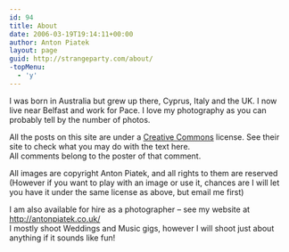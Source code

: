 ```yaml
---
id: 94
title: About
date: 2006-03-19T19:14:11+00:00
author: Anton Piatek
layout: page
guid: http://strangeparty.com/about/
-topMenu:
  - 'y'
---
```

I was born in Australia but grew up there, Cyprus, Italy and the UK. I now live near Belfast and work for Pace. I love my photography as you can probably tell by the number of photos.

All the posts on this site are under a <a href="http://creativecommons.org/licenses/by-nc-sa/2.5/" target="_blank">Creative Commons</a> license. See their site to check what you may do with the text here.  
All comments belong to the poster of that comment.

All images are copyright Anton Piatek, and all rights to them are reserved  
(However if you want to play with an image or use it, chances are I will let you have it under the same license as above, but email me first)

I am also available for hire as a photographer &#8211; see my website at <http://antonpiatek.co.uk/>  
I mostly shoot Weddings and Music gigs, however I will shoot just about anything if it sounds like fun!